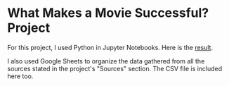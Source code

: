 # What Makes a Movie Successful? Project

For this project, I used Python in Jupyter Notebooks. Here is the [result](https://github.com/c-isabella/WhatMakesMoviesSuccessful/blob/main/whatMakesMoviesSuccessful.ipynb).

I also used Google Sheets to organize the data gathered from all the sources stated in the project's "Sources" section. The CSV file is included here too.
